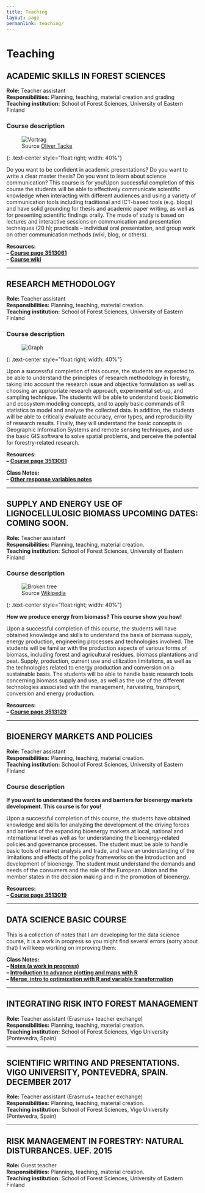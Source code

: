 ```yaml
---
title: Teaching
layout: page
permanlink: teaching/
---
```

# Teaching

## ACADEMIC SKILLS IN FOREST SCIENCES

**Role:** Teacher assistant  
**Responsibilities:** Planning, teaching, material creation and grading  
**Teaching institution:** School of Forest Sciences, University of Eastern Finland

### Course description

<figure>
<img src="https://farm8.staticflickr.com/7410/12635014673_d06b960426_k.jpg" alt="Vortrag">
<figcaption class="caption">Source <a href="https://www.flickr.com/photos/otacke/12635014673">Oliver Tacke</a></figcaption>
</figure>{: .text-center style="float:right; width: 40%"}

Do you want to be confident in academic presentations? Do you want to write a clear master thesis? Do you want to learn about science communication?  This course is for you!Upon successful completion of this course the students will be able to effectively communicate scientific knowledge when interacting with different audiences and using a variety of communication tools including traditional and ICT-based tools (e.g. blogs) and have solid grounding for thesis and academic paper writing, as well as for presenting scientific findings orally. The mode of study is based on lectures and interactive sessions on communication and presentation techniques (20 h); practicals – individual oral presentation, and group work on other communication methods (wiki, blog, or others).

**Resources:**  
**– [Course page  3513061](https://weboodi.uef.fi/weboodi/frame.jsp?Kieli=6&MD5avain=2c4ff5a4f070927f83537daf05c8fa30)**  
**– [Course wiki](https://wiki.uef.fi/display/ASIFS2/Home)**

------

##  RESEARCH METHODOLOGY

**Role:** Teacher assistant  
**Responsibilities:** Planning, teaching, material creation.  
**Teaching institution:** School of Forest Sciences, University of Eastern Finland

### Course description

<figure>
<img src="{{site.url}}/assets/images/Rplot.png" alt="Graph">
</figure>{: .text-center style="float:right; width: 40%"}

Upon a successful completion of this course, the students are expected to be able to understand the principles of research methodology in forestry, taking into account the research issue and objective formulation as well as choosing an appropriate research approach, experimental set-up, and sampling technique. The students will be able to understand basic biometric and ecosystem modeling concepts, and to apply basic commands of R statistics to model and analyse the collected data. In addition, the students will be able to critically evaluate accuracy, error types, and reproducibility of research results. Finally, they will understand the basic concepts in Geographic Information Systems and remote sensing techniques, and use the basic GIS software to solve spatial problems, and perceive the potential for forestry-related research.

**Resources:**  
**– [Course page  3513061](https://weboodi.uef.fi/weboodi/opintjakstied.jsp?OpinKohd=45322751)**

**Class Notes:**  
**– [Other response variables notes]({{site.url}}/classes/res-meth/OtherRespVar.html)**

------

## SUPPLY AND ENERGY USE OF LIGNOCELLULOSIC BIOMASS UPCOMING DATES: COMING SOON.

**Role:** Teacher assistant  
**Responsibilities:** Planning, teaching, material creation.  
**Teaching institution:** School of Forest Sciences, University of Eastern Finland

### Course description

<figure>
<img src="https://upload.wikimedia.org/wikipedia/commons/d/d0/Montana_16_bg_062406.jpg" alt="Broken tree ">
<figcaption class="caption">Source <a href="https://en.wikipedia.org/wiki/Bioenergy">Wikipedia</a></figcaption>
</figure>{: .text-center style="float:right; width: 40%"}

**How we produce energy from biomass? This course show you how!**

Upon a successful completion of this course, the students will have obtained knowledge and skills to understand the basis of biomass supply, energy production, engineering processes and technologies involved. The students will be familiar with the production aspects of various forms of biomass, including forest and agricultural residues, biomass plantations and peat. Supply, production, current use and utilization limitations, as well as the technologies related to energy production and conversion on a sustainable basis. The students will be able to handle basic research tools concerning biomass supply and use, as well as the use of the different technologies associated with the management, harvesting, transport, conversion and energy production.

**Resources:**  
**– [Course page 3513129](https://weboodi.uef.fi/weboodi/frame.jsp?Kieli=6&MD5avain=2c4ff5a4f070927f83537daf05c8fa30)**

------

## BIOENERGY MARKETS AND POLICIES

**Role:** Teacher assistant  
**Responsibilities:** Planning, teaching, material creation.  
**Teaching institution:** School of Forest Sciences, University of Eastern Finland

### Course description

**If you want to understand the forces and barriers for bioenergy markets development. This course is for you!**

Upon a successful completion of this course, the students have obtained knowledge and skills for analyzing the development of the driving forces and barriers of the expanding bioenergy markets at local, national and international level as well as for understanding the bioenergy-related policies and governance processes. The student must be able to handle basic tools of market analysis and trade, and have an understanding of the limitations and effects of the policy frameworks on the introduction and development of bioenergy. The student must understand the demands and needs of the consumers and the role of the European Union and the member states in the decision making and in the promotion of bioenergy.

**Resources:**  
**– [Course page 3513019](https://weboodi.uef.fi/weboodi/frame.jsp?Kieli=6&MD5avain=2c4ff5a4f070927f83537daf05c8fa30)**

------

## DATA SCIENCE BASIC COURSE

This is a collection of notes that I am developing for the data science course, it is a work in progress so you might find several errors (sorry about that) I will keep working on improving them:

**Class Notes:**  
**– [Notes (a work in progress)]({{site.url}}/classes/datasci-basic/book/)**  
**– [Introduction to advance plotting and maps with R]({{site.url}}/classes/datasci-basic/MapswithR.html)**  
**– [Merge, intro to optimization with R and variable transformation]({{site.url}}/classes/datasci-basic/MergeSubsettingTransformation.html)**  

-----

## INTEGRATING RISK INTO FOREST MANAGEMENT

**Role:** Teacher assistant (Erasmus+ teacher exchange)  
**Responsibilities:** Planning, teaching, material creation.  
**Teaching institution:** School of Forest Sciences, Vigo University   (Pontevedra, Spain)

------

## SCIENTIFIC WRITING AND PRESENTATIONS. VIGO UNIVERSITY, PONTEVEDRA, SPAIN. DECEMBER 2017

**Role:** Teacher assistant (Erasmus+ teacher exchange)  
**Responsibilities:** Planning, teaching, material creation.  
**Teaching institution:** School of Forest Sciences, Vigo University   (Pontevedra, Spain)

------

## RISK MANAGEMENT IN FORESTRY: NATURAL DISTURBANCES. UEF. 2015

**Role:** Guest teacher  
**Responsibilities:** Planning, teaching, material creation.  
**Teaching institution:** School of Forest Sciences, University of Eastern Finland
